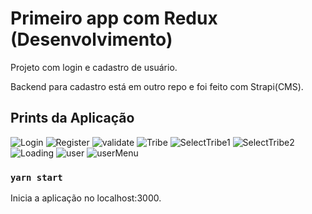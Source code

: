 # Primeiro app com Redux (Desenvolvimento)

Projeto com login e cadastro de usuário.

Backend para cadastro está em outro repo e foi feito com Strapi(CMS).

## Prints da Aplicação

![Login](./Readmepics/Login.png)
![Register](./Readmepics/Register.png)
![validate](./Readmepics/validate.png)
![Tribe](./Readmepics/Tribe.png)
![SelectTribe1](./Readmepics/SelecTribes.png)
![SelectTribe2](./Readmepics/SelecTribe2.png)
![Loading](./Readmepics/loading.png)
![user](./Readmepics/user.png)
![userMenu](./Readmepics/userMenu.png)

### `yarn start`

Inicia a aplicação no localhost:3000.

<!-- **Note: this is a one-way operation. Once you `eject`, you can’t go back!** -->

<!-- You can learn more in the [Create React App documentation](https://facebook.github.io/create-react-app/docs/getting-started). -->